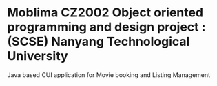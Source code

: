 # Moblima CZ2002 Object oriented programming and design project : (SCSE) Nanyang Technological University
Java based CUI application for Movie booking and Listing Management

